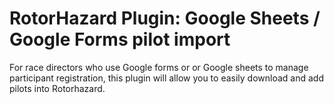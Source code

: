 # RotorHazard Plugin: Google Sheets / Google Forms pilot import
For race directors who use Google forms or or Google sheets to manage participant registration, this plugin will allow you to easily download and add pilots into Rotorhazard. 
